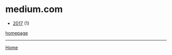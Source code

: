 # medium.com

  * [2017](./medium-com-2017.md) (1)

[homepage](https://medium.com/)

----

[Home](../index.md)
